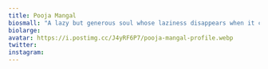 ```yaml
---
title: Pooja Mangal
biosmall: "A lazy but generous soul whose laziness disappears when it comes to cooking, organizing and painting! Also my first and forever love is my sleep!"
biolarge:
avatar: https://i.postimg.cc/J4yRF6P7/pooja-mangal-profile.webp
twitter:
instagram:
---
```

